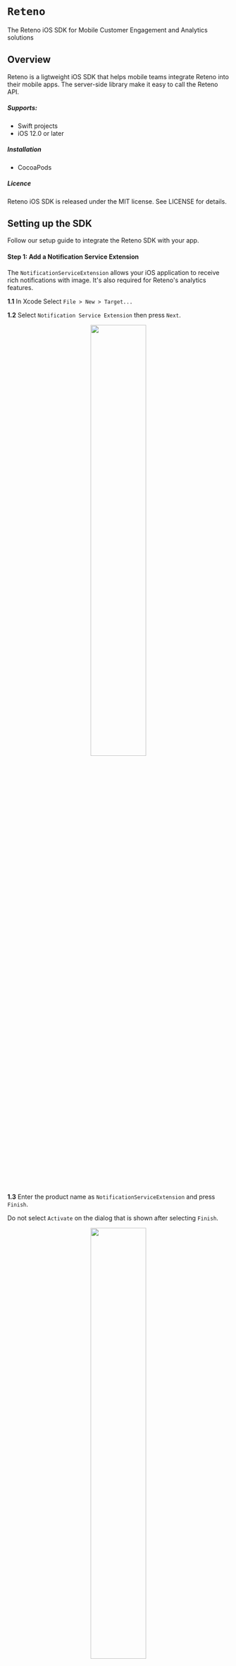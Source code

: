 # ``Reteno``

The Reteno iOS SDK for Mobile Customer Engagement and Analytics solutions

## Overview

Reteno is a ligtweight iOS SDK that helps mobile teams integrate Reteno into their mobile apps. The server-side library make it easy to call the Reteno API.

##### Supports:

- Swift projects
- iOS 12.0 or later

##### Installation

- CocoaPods

##### Licence

Reteno iOS SDK is released under the MIT license. See LICENSE for details.


## Setting up the SDK

Follow our setup guide to integrate the Reteno SDK with your app.

#### Step 1: Add a Notification Service Extension

The `NotificationServiceExtension` allows your iOS application to receive rich notifications with image. It's also required for Reteno's analytics features.

**1.1**  In Xcode Select `File > New > Target...`

**1.2**  Select `Notification Service Extension` then press `Next`.

<p align="center">
  <img src="../../Reteno/Reteno.docc/Resources/create_notification_service_extension.png" width = "50%"/>
</p>

**1.3**  Enter the product name as `NotificationServiceExtension` and press `Finish`.

Do not select `Activate` on the dialog that is shown after selecting `Finish`.

<p align="center">
  <img src="../../Reteno/Reteno.docc/Resources/choose_options_for_extension.png" width = "50%"/>
</p>

**1.4**  Press `Cancel` on the Activate scheme prompt.

By canceling, you are keeping Xcode debugging your app, instead of the extension you just created.

If you activated by accident, you can switch back to debug your app within Xcode (next to the play button).

**1.5**  In the project navigator, select project directory and select the `NotificationServiceExtension` target in the targets list.

Check that the Deployment Target is set to the same value as your Main Application Target. Note that iOS versions under 10 will not be able to get Rich Media.

<p align="center">
  <img src="../../Reteno/Reteno.docc/Resources/configure_target.png" width = "50%"/>
</p>

**1.6**  In the project navigator, select the `NotificationServiceExtension` folder and open the `NotificationService.swift` and replace the whole file's contents with the following code. Ignore any build errors at this point. We will import Reteno module which will resolve any errors.

```swift
import UserNotifications
import Reteno

class NotificationService: RetenoNotificationServiceExtension {}
```
More about Notification Service Extension [Modifying Content in Newly Delivered Notifications](https://developer.apple.com/documentation/usernotifications/modifying_content_in_newly_delivered_notifications)

#### Step 2: Install the SDK

**2.1**  If you don't already have CocoaPods installed and a Podfile in your project, run the following script in Terminal
`sudo gem install cocoapods`

**2.2**  Run `pod init` from the terminal in your project directory.

**2.3**  Open the newly created `Podfile` with your favorite code editor.

**2.4**  Add the `Reteno` dependency under your project name target as well as
`NotificationServiceExtension` target like below.

```swift
platform :ios, '14.0'

target 'RetenoExample' do
  use_frameworks!

  pod 'Reteno'
  
  target 'NotificationServiceExtension' do
    use_frameworks!

    pod 'Reteno'

  end

end
```
**2.5**  Run the following commands in your terminal in your project directory `pod install`

**2.6**  Open the newly created `<project-name>.xcworkspace` file.

#### Step 3: Import Reteno into your App Delegate

##### Method 1: Storyboard

If using the Storyboard, navigate to your AppDelegate file and add the `Reteno` initialization code to `didFinishLaunchingWithOptions` method.
Make sure to import the `Reteno` module `import Reteno`

```swift
import UIKit
import Reteno

@UIApplicationMain
class AppDelegate: UIResponder, UIApplicationDelegate {
  
    func application(
        _ application: UIApplication,
        didFinishLaunchingWithOptions launchOptions: [UIApplication.LaunchOptionsKey: Any]?
    ) -> Bool {
        // Reteno initialization
        Reteno.start()
      
        // Register for receiving push notifications
        // registerForRemoteNotifications will show the native iOS notification permission prompt
        // Provide UNAuthorizationOptions or use default
        Reteno.userNotificationService.registerForRemoteNotifications(with: [.sound, .alert, .badge], application: application)

        return true
    }
  
    // Remaining contents of your AppDelegate Class...
}
```

##### Method 2: SwiftUI

If using SwiftUI, update your main 'APP_NAME'App.swift file and use the code below. Make sure to replace 'YOURAPP_NAME' with your app name.

```swift
import SwiftUI
import Reteno

class AppDelegate: NSObject, UIApplicationDelegate {

    func application(
        _ application: UIApplication,
        didFinishLaunchingWithOptions launchOptions: [UIApplication.LaunchOptionsKey : Any]? = nil
    ) -> Bool {
        // Reteno initialization
        Reteno.start()

        // Register for receiving push notifications
        // registerForRemoteNotifications will show the native iOS notification permission prompt
        // Provide UNAuthorizationOptions or use default
        Reteno.userNotificationService.registerForRemoteNotifications(with: [.sound, .alert, .badge], application: application)

        return true
    }

}
```
```swift
import SwiftUI
import Reteno

@main
struct YOURAPP_NAME: App {
    @UIApplicationDelegateAdaptor(AppDelegate.self) var appDelegate
    
    var body: some Scene {
        WindowGroup {
            ContentView()
        }
    }
}
```

If you want to add custom behaviour in `UNUserNotificationCenterDelegate` methods provide your implementation in the appropriate closure:

```swift
Reteno.userNotificationService.willPresentNotificationHandler = { notification in
    // The closure will be called only if the application is in the foreground. 
    // You can choose to have the notification presented as a sound, badge, alert and/or in the notification list.
    // This decision should be based on whether the information in the notification is otherwise visible to the user.

    let authOptions: UNNotificationPresentationOptions
    if #available(iOS 14.0, *) {
        authOptions = [.badge, .sound, .banner]
    } else {
        authOptions = [.badge, .sound, .alert]
    }
    return authOptions
}
```

```swift
Reteno.userNotificationService.didReceiveNotificationResponseHandler = { notification in
    // Add your code here.
    // The closure will be called when the user responded to the notification by opening the application, 
    // dismissing the notification or choosing a UNNotificationAction.
}
```
Do it in the App Delegate `didFinishLaunchingWithOptions` method after configuring Reteno SDK.

#### Step 4: Add App Groups

**4.1**  In your Main app target got to **"Signing & Capabilities"** > **"All"**

**4.2**  Click **"+ Capability"** if you do not have App Groups in your app yet.

<p align="center">
  <img src="../../Reteno/Reteno.docc/Resources/add_group_main_target.png" width = "50%"/>
</p>

**4.3**  Select App Groups.

<p align="center">
  <img src="../../Reteno/Reteno.docc/Resources/app_groups_capability.png" width = "50%"/>
</p>

**4.4**  Under App Groups click the **"+"** button.

**4.5**  Fill the **"App Groups"** container as `group.{bundle_id}.reteno-local-storage` where `bundle_id` is the same as **"Bundle Identifier"** off your app (in the main target) and press `OK`.

**4.6**  In the `NotificationServiceExtension` target and repeat steps **4.2** - **4.5** for extension target

<p align="center">
  <img src="../../Reteno/Reteno.docc/Resources/add_group_in_extension.png" width = "50%"/>
</p>

Note that group name structure should be `group.{bundle_id}.reteno-local-storage` where `bundle_id` is the same as your **Main App target** "Bundle Identifier". **Do Not Include** NotificationServiceExtension.

For more information visit [Configuring App Groups](https://developer.apple.com/documentation/xcode/configuring-app-groups)

#### Step 5: Run your App and send yourself a notification

Run your app on a physical iOS device to make sure it builds correctly. Note that the iOS Simulator does not support receiving remote push notifications.
You should be prompted to subscribe to push notifications.
